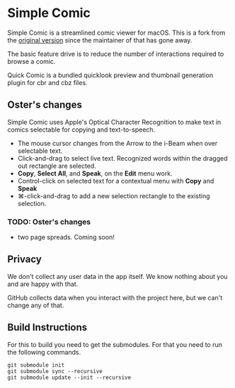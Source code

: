 # Simple Comic
Simple Comic is a streamlined comic viewer for macOS. This is a fork from the [original version](https://github.com/arauchfuss/Simple-Comic) since the maintainer of that has gone away.

The basic feature drive is to reduce the number of interactions required to browse a comic.

Quick Comic is a bundled quicklook preview and thumbnail generation plugin for cbr and cbz files.

## Oster's changes

Simple Comic uses Apple's Optical Character Recognition to make text in comics selectable for
copying and text-to-speech.

* The mouse cursor changes from the Arrow to the i-Beam when over selectable text.
* Click-and-drag to select live text. Recognized words within the dragged out rectangle are selected.
* **Copy**, **Select All**, and **Speak**, on the **Edit** menu work.
* Control-click on selected text for a contextual menu with **Copy** and **Speak**
* ⌘-click-and-drag to add a new selection rectangle to the existing selection.

### TODO: Oster's changes

* two page spreads. Coming soon!

## Privacy

We don't collect any user data in the app itself. We know nothing about you and are happy with that.

GitHub collects data when you interact with the project here, but we can't change any of that.

## Build Instructions

For this to build you need to get the submodules. For that you need to run the following commands.

```
git submodule init
git submodule sync --recursive
git submodule update --init --recursive
```
